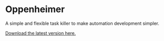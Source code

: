 # Oppenheimer
A simple and flexible task killer to make automation development simpler. 

<a href="https://github.com/adamdthomas/Oppenheimer/raw/master/Oppenheimer.zip">Download the latest version here.</a>
